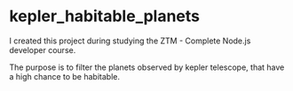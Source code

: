 # kepler_habitable_planets

I created this project during studying the ZTM - Complete Node.js developer course.

The purpose is to filter the planets observed by kepler telescope, that have a high chance to be habitable.
